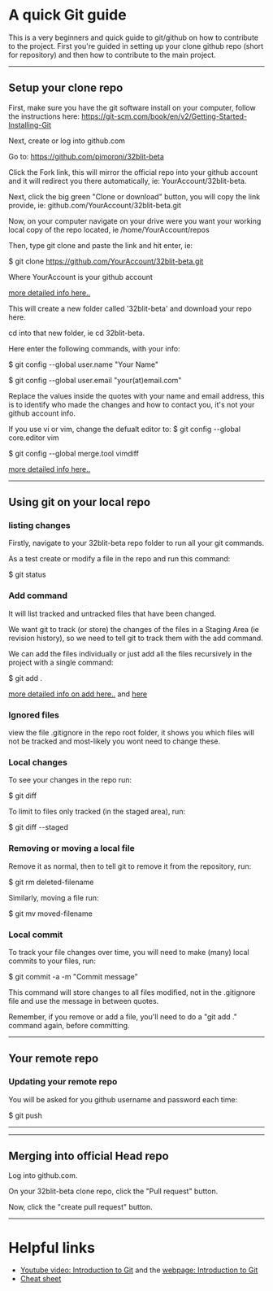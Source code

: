 # A quick Git guide

This is a very beginners and quick guide to git/github on how to contribute to the project.
First you're guided in setting up your clone github repo (short for repository) and then how to contribute to the main project.


---

## Setup your clone repo
First, make sure you have the git software install on your computer, follow the instructions here: https://git-scm.com/book/en/v2/Getting-Started-Installing-Git

Next, create or log into github.com

Go to: https://github.com/pimoroni/32blit-beta

Click the Fork link, this will mirror the official repo into your github account and it will redirect you there automatically, ie: YourAccount/32blit-beta.

Next, click the big green "Clone or download" button, you will copy the link provide, ie: github.com/YourAccount/32blit-beta.git

Now, on your computer navigate on your drive were you want your working local copy of the repo located, ie /home/YourAccount/repos

Then, type git clone and paste the link and hit enter, ie:

$ git clone https://github.com/YourAccount/32blit-beta.git

Where YourAccount is your github account

[more detailed info here..](https://git-scm.com/book/en/v2/Git-Basics-Getting-a-Git-Repository)

This will create a new folder called '32blit-beta' and download your repo here.

cd into that new folder, ie cd 32blit-beta.

Here enter the following commands, with your info:

$ git config --global user.name "Your Name"

$ git config --global user.email "your(at)email.com"

Replace the values inside the quotes with your name and email address, this is to identify who made the changes and how to contact you, it's not your github account info.


If you use vi or vim, change the defualt editor to:
$ git config --global core.editor vim

$ git config --global merge.tool vimdiff



[more detailed info here..](https://git-scm.com/book/en/v2/Getting-Started-First-Time-Git-Setup)

---

## Using git on your local repo

### listing changes
Firstly, navigate to your 32blit-beta repo folder to run all your git commands.

As a test create or modify a file in the repo and run this command:

$ git status

### Add command
It will list tracked and untracked files that have been changed.

We want git to track (or store) the changes of the files in a Staging Area (ie revision history), so we need to tell git to track them with the add command.

We can add the files individually or just add all the files recursively in the project with a single command:

$ git add .


[more detailed info on add here..](https://git-scm.com/book/en/v2/Getting-Started-Getting-Help) and [here](https://git-scm.com/book/en/v2/Git-Basics-Recording-Changes-to-the-Repository)


### Ignored files
view the file .gitignore in the repo root folder, it shows you which files will not be tracked and most-likely you wont need to change these.


### Local changes
To see your changes in the repo run:

$ git diff 


To limit to files only tracked (in the staged area), run:

$ git diff --staged

### Removing or moving a local file
Remove it as normal, then to tell git to remove it from the repository, run:

$ git rm deleted-filename

Similarly, moving a file run:

$ git mv moved-filename


### Local commit
To track your file changes over time, you will need to make (many) local commits to your files, run:

$ git commit -a -m "Commit message"

This command will store changes to all files modified, not in the .gitignore file and use the message in between quotes.

Remember, if you remove or add a file, you'll need to do a "git add ." command again, before committing.


---

## Your remote repo

### Updating your remote repo
You will be asked for you github username and password each time:

$ git push

---
---

## Merging into official Head repo

Log into github.com.

On your 32blit-beta clone repo, click the "Pull request" button.

Now, click the "create pull request" button.

---

# Helpful links
* [Youtube video: Introduction to Git](https://www.youtube.com/watch?v=USjZcfj8yxE) and the [webpage: Introduction to Git](https://www.notion.so/Introduction-to-Git-ac396a0697704709a12b6a0e545db049)
* [Cheat sheet](https://github.github.com/training-kit)
